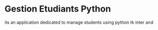 # Gestion Etudiants Python
its an application dedicated to manage students using python tk inter and 
